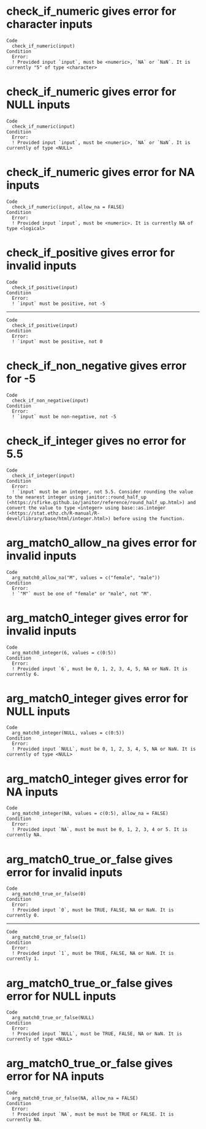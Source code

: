 # check_if_numeric gives error for character inputs

    Code
      check_if_numeric(input)
    Condition
      Error:
      ! Provided input `input`, must be <numeric>, `NA` or `NaN`. It is currently "5" of type <character>

# check_if_numeric gives error for NULL inputs

    Code
      check_if_numeric(input)
    Condition
      Error:
      ! Provided input `input`, must be <numeric>, `NA` or `NaN`. It is currently of type <NULL>

# check_if_numeric gives error for NA inputs

    Code
      check_if_numeric(input, allow_na = FALSE)
    Condition
      Error:
      ! Provided input `input`, must be <numeric>. It is currently NA of type <logical>

# check_if_positive gives error for invalid inputs

    Code
      check_if_positive(input)
    Condition
      Error:
      ! `input` must be positive, not -5

---

    Code
      check_if_positive(input)
    Condition
      Error:
      ! `input` must be positive, not 0

# check_if_non_negative gives error for -5

    Code
      check_if_non_negative(input)
    Condition
      Error:
      ! `input` must be non-negative, not -5

# check_if_integer gives no error for 5.5

    Code
      check_if_integer(input)
    Condition
      Error:
      ! `input` must be an integer, not 5.5. Consider rounding the value to the nearest integer using janitor::round_half_up (<https://sfirke.github.io/janitor/reference/round_half_up.html>) and convert the value to type <integer> using base::as.integer (<https://stat.ethz.ch/R-manual/R-devel/library/base/html/integer.html>) before using the function.

# arg_match0_allow_na gives error for invalid inputs

    Code
      arg_match0_allow_na("M", values = c("female", "male"))
    Condition
      Error:
      ! `"M"` must be one of "female" or "male", not "M".

# arg_match0_integer gives error for invalid inputs

    Code
      arg_match0_integer(6, values = c(0:5))
    Condition
      Error:
      ! Provided input `6`, must be 0, 1, 2, 3, 4, 5, NA or NaN. It is currently 6.

# arg_match0_integer gives error for NULL inputs

    Code
      arg_match0_integer(NULL, values = c(0:5))
    Condition
      Error:
      ! Provided input `NULL`, must be 0, 1, 2, 3, 4, 5, NA or NaN. It is currently of type <NULL>

# arg_match0_integer gives error for NA inputs

    Code
      arg_match0_integer(NA, values = c(0:5), allow_na = FALSE)
    Condition
      Error:
      ! Provided input `NA`, must be must be 0, 1, 2, 3, 4 or 5. It is currently NA.

# arg_match0_true_or_false gives error for invalid inputs

    Code
      arg_match0_true_or_false(0)
    Condition
      Error:
      ! Provided input `0`, must be TRUE, FALSE, NA or NaN. It is currently 0.

---

    Code
      arg_match0_true_or_false(1)
    Condition
      Error:
      ! Provided input `1`, must be TRUE, FALSE, NA or NaN. It is currently 1.

# arg_match0_true_or_false gives error for NULL inputs

    Code
      arg_match0_true_or_false(NULL)
    Condition
      Error:
      ! Provided input `NULL`, must be TRUE, FALSE, NA or NaN. It is currently of type <NULL>

# arg_match0_true_or_false gives error for NA inputs

    Code
      arg_match0_true_or_false(NA, allow_na = FALSE)
    Condition
      Error:
      ! Provided input `NA`, must be must be TRUE or FALSE. It is currently NA.


